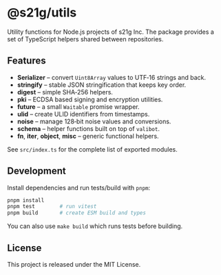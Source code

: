 @s21g/utils
===========

Utility functions for Node.js projects of s21g Inc.  The package
provides a set of TypeScript helpers shared between repositories.

## Features

- **Serializer** – convert `Uint8Array` values to UTF‑16 strings and back.
- **stringify** – stable JSON stringification that keeps key order.
- **digest** – simple SHA‑256 helpers.
- **pki** – ECDSA based signing and encryption utilities.
- **future** – a small `Waitable` promise wrapper.
- **ulid** – create ULID identifiers from timestamps.
- **noise** – manage 128‑bit noise values and conversions.
- **schema** – helper functions built on top of `valibot`.
- **fn**, **iter**, **object**, **misc** – generic functional helpers.

See `src/index.ts` for the complete list of exported modules.

## Development

Install dependencies and run tests/build with `pnpm`:

```bash
pnpm install
pnpm test        # run vitest
pnpm build       # create ESM build and types
```

You can also use `make build` which runs tests before building.

## License

This project is released under the MIT License.
